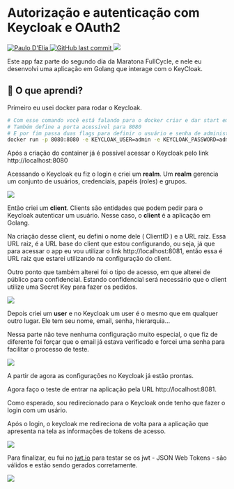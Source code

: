 # Autorização e autenticação com Keycloak e OAuth2

<p>
  <a href="https://www.linkedin.com/in/paulodelia/">
      <img alt="Paulo D'Elia" src="https://img.shields.io/badge/-paulodelia-important?style=flat&logo=Linkedin&logoColor=white" />
   </a>
  <a href="https://github.com/paulohdelia/fullcycle-desafio-keycloak/commits/master">
    <img alt="GitHub last commit" src="https://img.shields.io/github/last-commit/paulohdelia/fullcycle-desafio-keycloak?color=important">
  </a> 
  <img src="https://img.shields.io/github/languages/count/paulohdelia/fullcycle-desafio-keycloak?color=important&style=flat-square">
</p>

Este app faz parte do segundo dia da Maratona FullCycle, e nele eu desenvolvi uma aplicação em Golang que interage com o KeyCloak.

## :book: O que aprendi?

Primeiro eu usei docker para rodar o Keycloak.

```bash
# Com esse comando você está falando para o docker criar e dar start em um container com a imagem do keycloak
# Também define a porta acessível para 8080
# E por fim passa duas flags para definir o usuário e senha de administrador
docker run -p 8080:8080 -e KEYCLOAK_USER=admin -e KEYCLOAK_PASSWORD=admin quay.io/keycloak/keycloak:11.0.1
```

Após a criação do container já é possível acessar o Keycloak pelo link http://localhost:8080

Acessando o Keycloak eu fiz o login e criei um **realm**. Um **realm** gerencia um conjunto de usuários, credenciais, papéis (roles) e grupos.

![](http://drive.google.com/uc?export=view&id=1Rs53I4-PYhgmrd9HmkozHSAgGmYiIjAy)

Então criei um **client**. Clients são entidades que podem pedir para o Keycloak autenticar um usuário. Nesse caso, o **client** é a aplicação em Golang.

Na criação desse client, eu defini o nome dele ( ClientID ) e a URL raiz. Essa URL raiz, é a URL base do client que estou configurando, ou seja, já que para acessar o app eu vou utilizar o link http://localhost:8081, então essa é URL raiz que estarei utilizando na configuração do client.

Outro ponto que também alterei foi o tipo de acesso, em que alterei de público para confidencial. Estando confidencial será necessário que o client utilize uma Secret Key para fazer os pedidos.

![](http://drive.google.com/uc?export=view&id=15ENuqeXWaz7jT-UlsXTEKlyVvPpW4Gq4)

Depois criei um **user** e no Keycloak um user é o mesmo que em qualquer outro lugar. Ele tem seu nome, email, senha, hierarquia...

Nessa parte não teve nenhuma configuração muito especial, o que fiz de diferente foi forçar que o email já estava verificado e forcei uma senha para facilitar o processo de teste.

![](http://drive.google.com/uc?export=view&id=1oDaai9z-lwMI9peA9c-AEv9eZ8P6QdGS)

A partir de agora as configurações no Keycloak já estão prontas.

Agora faço o teste de entrar na aplicação pela URL http://localhost:8081.

Como esperado, sou redirecionado para o Keycloak onde tenho que fazer o login com um usário. 

Após o login, o keycloak me redireciona de volta para a aplicação que apresenta na tela as informações de tokens de acesso.

![](http://drive.google.com/uc?export=view&id=1Sp32cYKTccetScsiialgarJ5ATnI7dFG)

Para finalizar, eu fui no [jwt.io](https://jwt.io/) para testar se os jwt - JSON Web Tokens - são válidos e estão sendo gerados corretamente.

![](http://drive.google.com/uc?export=view&id=1PvppMzvtasirrmi-NrzSh7ekAl0-xx3W)
